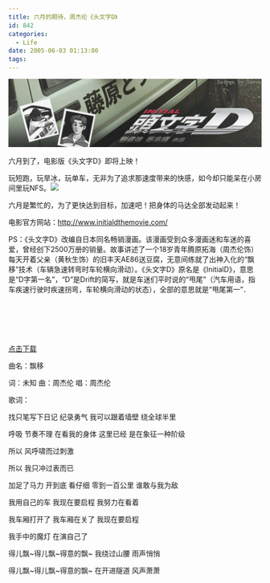 ```yaml
---
title: 六月的期待，周杰伦《头文字D》
id: 842
categories:
  - Life
date: 2005-06-03 01:13:00
tags:
---
```


![](/images/2005/06/03_3_0572618662_12691.gif) 

六月到了，电影版《头文字D》即将上映！ 

玩短跑，玩旱冰，玩单车，无非为了追求那速度带来的快感，如今却只能呆在小房间里玩NFS。![](/images/2003/12/31_12731.gif) 

六月是繁忙的，为了更快达到目标，加速吧！把身体的马达全部发动起来！ 

电影官方网站：http://www.initialdthemovie.com/ 

PS：《头文字D》改编自日本同名畅销漫画。该漫画受到众多漫画迷和车迷的喜爱，曾经创下2500万册的销量。故事讲述了一个18岁青年腾原拓海（周杰伦饰）每天开着父亲（黄秋生饰）的旧丰天AE86送豆腐，无意间练就了出神入化的&ldquo;飘移&rdquo;技术（车辆急速转弯时车轮横向滑动）。《头文字D》原名是《InitialD》，意思是&ldquo;D字第一名&rdquo;，&ldquo;D&rdquo;是Drift的简写，就是车迷们平时说的&ldquo;甩尾&rdquo;（汽车用语，指车疾速行驶时疾速拐弯，车轮横向滑动的状态），全部的意思就是&ldquo;甩尾第一&rdquo;． 

<object class="OBJECT" id="MediaPlayer" height="70" width="320" align="middle" classid="CLSID:22d6f312-b0f6-11d0-94ab-0080c74c7e95"></object>

[点击下载](http://bbsftp.zadt.com/200504/0420-EviaN-zjldg.mp3) 

曲名：飘移 

词：未知 曲：周杰伦 唱：周杰伦 

歌词： 

找只笔写下日记 纪录勇气 我可以跟着墙壁 绕全球半里 

呼吸 节奏不理 在看我的身体 这里已经 是在象征一种阶级 

所以 风呼啸而过刺激 

所以 我只冲过表而已 

加足了马力 开到底 看仔细 零到一百公里 谁敢与我为敌 

我用自己的车 我现在要启程 我努力在看着 

我车厢打开了 我车厢在关了 我现在要启程 

我手中的魔灯 在演自己了 

得儿飘~得儿飘~得意的飘~ 我绕过山腰 雨声悄悄 

得儿飘~得儿飘~得意的飘~ 在开进隧道 风声萧萧